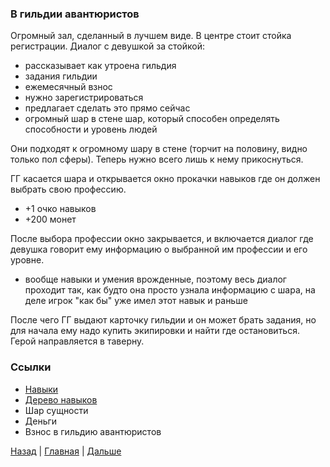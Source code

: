 ### В гильдии авантюристов

Огромный зал, сделанный в лучшем виде. В центре стоит стойка регистрации.
Диалог с девушкой за стойкой:
- рассказывает как утроена гильдия
- задания гильдии
- ежемесячный взнос
- нужно зарегистрироваться
- предлагает сделать это прямо сейчас
- огромный шар в стене шар, который способен определять способности и уровень людей

Они подходят к огромному шару в стене (торчит на половину, видно только пол сферы). Теперь нужно всего лишь к нему прикоснуться.

ГГ касается шара и открывается окно прокачки навыков где он должен выбрать свою профессию.
- +1 очко навыков
- +200 монет

После выбора профессии окно закрывается, и включается диалог где девушка говорит ему информацию о выбранной им профессии и его уровне.
- вообще навыки и умения врожденные, поэтому весь диалог проходит так, как будто она просто узнала информацию с шара, на деле игрок "как бы" уже имел этот навык и раньше

После чего ГГ выдают карточку гильдии и он может брать задания, но для начала ему надо купить экипировки и найти где остановиться. Герой направляется в таверну.

### Ссылки
- [Навыки](../Info/Skills.md)
- [Дерево навыков](../Info/SkillsTree.md)
- Шар сущности
- Деньги
- Взнос в гильдию авантюристов

[Назад](Part%201.md) | [Главная](../Story.md) | [Дальше](Part%203.md)